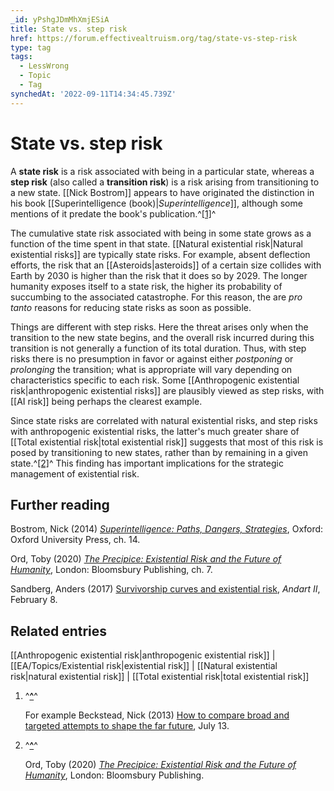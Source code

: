 ```yaml
---
_id: yPshgJDmMhXmjESiA
title: State vs. step risk
href: https://forum.effectivealtruism.org/tag/state-vs-step-risk
type: tag
tags:
  - LessWrong
  - Topic
  - Tag
synchedAt: '2022-09-11T14:34:45.739Z'
---
```

# State vs. step risk

A **state risk** is a risk associated with being in a particular state, whereas a **step risk** (also called a **transition risk**) is a risk arising from transitioning to a new state. [[Nick Bostrom]] appears to have originated the distinction in his book [[Superintelligence (book)|*Superintelligence*]], although some mentions of it predate the book's publication.^[\[1\]](#fnc3n6aotkfn)^

The cumulative state risk associated with being in some state grows as a function of the time spent in that state. [[Natural existential risk|Natural existential risks]] are typically state risks. For example, absent deflection efforts, the risk that an [[Asteroids|asteroids]] of a certain size collides with Earth by 2030 is higher than the risk that it does so by 2029. The longer humanity exposes itself to a state risk, the higher its probability of succumbing to the associated catastrophe. For this reason, the are *pro tanto* reasons for reducing state risks as soon as possible.

Things are different with step risks. Here the threat arises only when the transition to the new state begins, and the overall risk incurred during this transition is not generally a function of its total duration. Thus, with step risks there is no presumption in favor or against either *postponing* or *prolonging* the transition; what is appropriate will vary depending on characteristics specific to each risk. Some [[Anthropogenic existential risk|anthropogenic existential risks]] are plausibly viewed as step risks, with [[AI risk]] being perhaps the clearest example.

Since state risks are correlated with natural existential risks, and step risks with anthropogenic existential risks, the latter's much greater share of [[Total existential risk|total existential risk]] suggests that most of this risk is posed by transitioning to new states, rather than by remaining in a given state.^[\[2\]](#fncykji9ilky)^ This finding has important implications for the strategic management of existential risk.

Further reading
---------------

Bostrom, Nick (2014) [*Superintelligence: Paths, Dangers, Strategies*](https://en.wikipedia.org/wiki/Special:BookSources/9780199678112), Oxford: Oxford University Press, ch. 14.

Ord, Toby (2020) [*The Precipice: Existential Risk and the Future of Humanity*](https://en.wikipedia.org/wiki/Special:BookSources/1526600218), London: Bloomsbury Publishing, ch. 7.

Sandberg, Anders (2017) [Survivorship curves and existential risk](http://aleph.se/andart2/statistics/survivorship-curves-and-existential-risk/), *Andart II*, February 8.

Related entries
---------------

[[Anthropogenic existential risk|anthropogenic existential risk]] | [[EA/Topics/Existential risk|existential risk]] | [[Natural existential risk|natural existential risk]] | [[Total existential risk|total existential risk]]

1.  ^**[^](#fnrefc3n6aotkfn)**^
    
    For example Beckstead, Nick (2013) [How to compare broad and targeted attempts to shape the far future](http://intelligence.org/wp-content/uploads/2013/07/Beckstead-Evaluating-Options-Using-Far-Future-Standards.pdf), July 13.
    
2.  ^**[^](#fnrefcykji9ilky)**^
    
    Ord, Toby (2020) [*The Precipice: Existential Risk and the Future of Humanity*](https://en.wikipedia.org/wiki/Special:BookSources/1526600218), London: Bloomsbury Publishing.